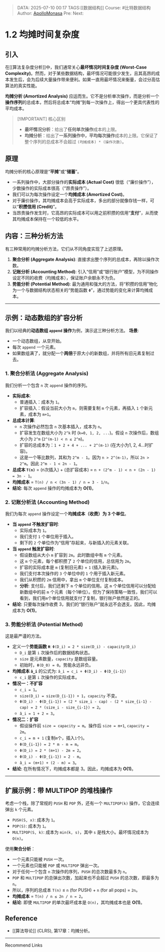> DATA: 2025-07-10 00:17
> TAGS:[[数据结构]]
> Course: #比特数据结构 
> Author: [ApolloMonasa](https://github.com/ApolloMonasa)
> Pre: 
> Next:

# 1.2 均摊时间复杂度
## 引入

在[[算法复杂度分析]]中，我们通常关心**最坏情况时间复杂度 (Worst-Case Complexity)**。然而，对于某些数据结构，最坏情况可能很少发生，且其高昂的成本发生后，会为后续大量操作带来便利。如果一直用最坏情况来衡量，会过分高估算法的真实性能。

**均摊分析 (Amortized Analysis)** 应运而生。它不是分析单次操作，而是分析一个**操作序列**的总成本，然后将总成本“均摊”到每一次操作上，得出一个更具代表性的平均成本。

> [!IMPORTANT] 核心区别
> - **最坏情况分析**：给出了**任何单次操作**成本的上限。
> - **均摊分析**：给出了**一系列操作中，平均每次操作**成本的上限。它保证了整个序列的总成本不会超过 `(均摊成本) * (操作次数)`。

## 原理

均摊分析的核心原理是“**平摊**”或“**储蓄**”。

- 一系列操作中，大部分操作的**实际成本 (Actual Cost)** 很低（“廉价操作”），少数操作的实际成本很高（“昂贵操作”）。
- 我们可以为每次操作设定一个**均摊成本 (Amortized Cost)**。
- 对于廉价操作，其均摊成本会高于实际成本，多出的部分就像存钱一样，可以“**积攒信用 (Credit)**”。
- 当昂贵操作发生时，它高昂的实际成本可以用之前积攒的信用“**支付**”，从而使其均摊成本保持在一个较低的水平。

## 内容：三种分析方法

有三种常用的均摊分析方法，它们从不同角度实现了上述原理。

1.  **聚合分析 (Aggregate Analysis)**: 直接求出整个序列的总成本，再除以操作次数。
2.  **记账分析 (Accounting Method)**: 引入“信用”或“银行账户”模型，为不同操作设定不同的收费（均摊成本），保证账户余额永不为负。
3.  **势能分析 (Potential Method)**: 最为通用和强大的方法，将“积攒的信用”物化为一个与数据结构状态相关的“势能函数 `Φ`”，通过势能的变化来计算均摊成本。

---

## 示例：动态数组的扩容分析

我们以经典的**动态数组 `append` 操作**为例，演示这三种分析方法。
**场景**:
- 一个动态数组，从空开始。
- 每次 `append` 一个元素。
- 如果数组满了，就分配一个**两倍**于原大小的新数组，并将所有旧元素复制过去。

### 1. 聚合分析法 (Aggregate Analysis)

我们分析一个包含 `n` 次 `append` 操作的序列。
- **实际成本**:
    - 普通插入：成本为 `1`。
    - 扩容插入：假设当前大小为 `m`，则需要复制 `m` 个元素，再插入 `1` 个新元素，成本为 `m+1`。
- **总成本计算**:
    - `n` 次操作必然包含 `n` 次基本插入，成本为 `n`。
    - 扩容发生在数组大小为 `2^k` 时 (`k=0, 1, 2, ...`)。假设 `n` 次操作后，数组大小为 `2^m` (`2^(m-1) < n ≤ 2^m`)。
    - 扩容的总成本为：`1 + 2 + 4 + ... + 2^(m-1)` (在大小为1, 2, 4...时扩容)。
    - 这是一个等比数列，其和为 `2^m - 1`。因为 `n > 2^(m-1)`，所以 `2n > 2^m`。因此 `2^m - 1 < 2n - 1`。
- **总成本 `T(n)`** = (n次插入) + (总扩容成本) = `n + (2^m - 1) < n + (2n - 1) = 3n - 1`。
- **均摊成本** = `T(n) / n < (3n - 1) / n = 3 - 1/n`。
- **结论**: 每次 `append` 操作的均摊成本为 **O(1)**。

### 2. 记账分析法 (Accounting Method)

我们为每次 `append` 操作设定一个**均摊成本（收费）为 3 个单位**。
- **当 `append` 不触发扩容时**:
    - 实际成本为 `1`。
    - 我们支付 `1` 个单位用于插入。
    - 剩下的 `2` 个单位作为“信用”存起来，与新插入的元素关联。
- **当 `append` 触发扩容时**:
    - 假设数组从大小 `m` 扩容到 `2m`。此时数组中有 `m` 个元素。
    - 这 `m` 个元素，每个都积攒了 `2` 个单位的信用，总信用为 `2m`。
    - 扩容的实际成本是 `m` (复制旧元素) + `1` (插入新元素)。
    - 我们支付本次操作的 `3` 个单位中的 `1` 个用于插入新元素。
    - 我们从积攒的 `2m` 信用中，拿出 `m` 个单位支付复制成本。
    - **分析**: 支付后，我们还剩下 `m` 个单位的信用。这 `m` 个单位信用可以分配给新数组中的前 `m` 个元素（每个1单位）。但为了保持策略一致性，我们可以看到，我们用`m`个单位信用就支付了复制，银行账户依然是正的。
- **结论**: 只要每次操作收费 3，我们的“银行账户”就永远不会透支。因此，均摊成本为 **O(1)**。

### 3. 势能分析法 (Potential Method)

这是最严谨的方法。
- 定义一个**势能函数 `Φ`**: `Φ(D_i) = 2 * size(D_i) - capacity(D_i)`
    - `D_i` 是第 `i` 次操作后的数据结构状态。
    - `size` 是元素数量，`capacity` 是数组容量。
    - 初始时，`Φ(D_0) = 0`。势能永远非负。
- **均摊成本 `â_i`** 的公式为: `â_i = c_i + Φ(D_i) - Φ(D_{i-1})`
    - `c_i` 是第 `i` 次操作的实际成本。
- **情况一：不扩容**
    - `c_i = 1`。
    - `size(D_i) = size(D_{i-1}) + 1`，`capacity` 不变。
    - `Φ(D_i) - Φ(D_{i-1}) = (2 * size_i - cap) - (2 * size_{i-1} - cap) = 2 * (size_i - size_{i-1}) = 2`。
    - `â_i = 1 + 2 = 3`。
- **情况二：扩容**
    - 假设操作前 `size = capacity = m`。操作后 `size = m+1`, `capacity = 2m`。
    - `c_i = m + 1` (复制`m`个，插入`1`个)。
    - `Φ(D_{i-1}) = 2 * m - m = m`。
    - `Φ(D_i) = 2 * (m+1) - 2m = 2`。
    - `Φ(D_i) - Φ(D_{i-1}) = 2 - m`。
    - `â_i = (m+1) + (2 - m) = 3`。
- **结论**: 在所有情况下，均摊成本都是 3。因此，均摊成本为 **O(1)**。

---

## 扩展示例：带 MULTIPOP 的堆栈操作

考虑一个栈，除了常规的 `PUSH` 和 `POP` 外，还有一个 `MULTIPOP(k)` 操作，它会连续弹出 `k` 个元素。
- `PUSH(S, x)`: 成本为 `1`。
- `POP(S)`: 成本为 `1`。
- `MULTIPOP(S, k)`: 成本为 `min(k, s)`，其中 `s` 是栈大小。最坏情况成本为 `O(n)`。

使用**聚合分析**：
- 一个元素只能被 `PUSH` 一次。
- 一个元素也只能被 `POP` 或 `MULTIPOP` 弹出一次。
- 对于任何一个包含 `n` 次操作的序列，`PUSH` 的总次数最多为 `n`。
- `POP` 和 `MULTIPOP` 的总弹出次数，加起来也不会超过 `PUSH` 的总次数，即最多为 `n`。
- 所以，序列的总成本 `T(n)` ≤ `n` (for PUSH) + `n` (for all pops) = `2n`。
- **均摊成本** = `T(n) / n ≤ 2n / n = 2`。
- **结论**: 即使 `MULTIPOP` 的单次最坏成本是 `O(n)`，其均摊成本也是 **O(1)**。


## Reference
- [[算法导论]] (CLRS), 第17章：均摊分析。
---
Recommend Links
